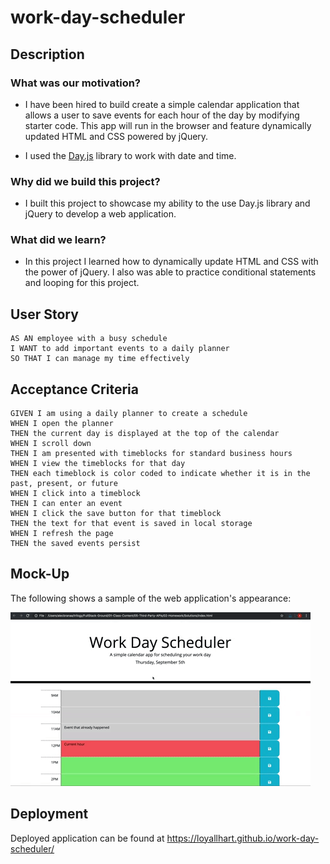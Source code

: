 # work-day-scheduler

## Description

### What was our motivation?

- I have been hired to build create a simple calendar application that allows a user to save events for each hour of the day by modifying starter code. This app will run in the browser and feature dynamically updated HTML and CSS powered by jQuery.

- I used the [Day.js](https://day.js.org/en/) library to work with date and time.


### Why did we build this project?

- I built this project to showcase my ability to the use Day.js library and jQuery to develop a web application. 

### What did we learn? 

- In this project I learned how to dynamically update HTML and CSS with the power of jQuery. I also was able to practice conditional statements and looping for this project. 
    
 
## User Story
```
AS AN employee with a busy schedule
I WANT to add important events to a daily planner
SO THAT I can manage my time effectively
```


## Acceptance Criteria
```
GIVEN I am using a daily planner to create a schedule
WHEN I open the planner
THEN the current day is displayed at the top of the calendar
WHEN I scroll down
THEN I am presented with timeblocks for standard business hours
WHEN I view the timeblocks for that day
THEN each timeblock is color coded to indicate whether it is in the past, present, or future
WHEN I click into a timeblock
THEN I can enter an event
WHEN I click the save button for that timeblock
THEN the text for that event is saved in local storage
WHEN I refresh the page
THEN the saved events persist
```

## Mock-Up

The following shows a sample of the web application's appearance:

![](assets/05-third-party-apis-homework-demo.gif)


## Deployment 

Deployed application can be found at https://loyallhart.github.io/work-day-scheduler/
